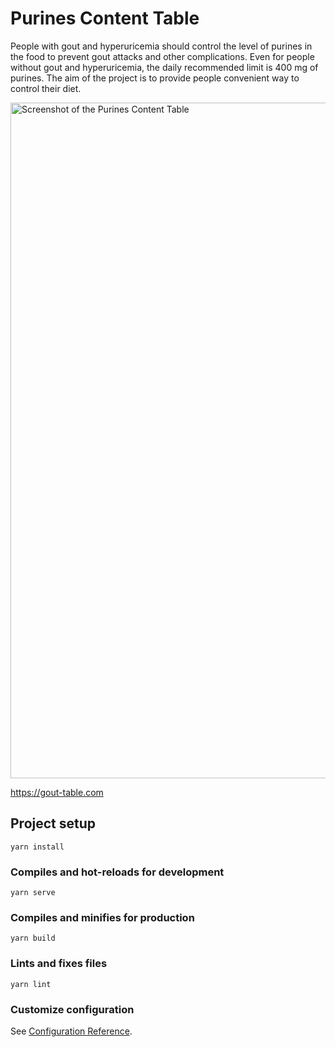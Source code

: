 # Purines Content Table

People with gout and hyperuricemia should control the level of purines in the food to prevent gout attacks and other complications. Even for people without gout and hyperuricemia, the daily recommended limit is 400 mg of purines. The aim of the project is to provide people convenient way to control their diet.

<img width="1081" alt="Screenshot of the Purines Content Table" src="https://user-images.githubusercontent.com/364877/145725339-078e03a8-b1a7-4e49-bd8f-2d9a7ee314f8.png">

https://gout-table.com


## Project setup
```
yarn install
```

### Compiles and hot-reloads for development
```
yarn serve
```

### Compiles and minifies for production
```
yarn build
```

### Lints and fixes files
```
yarn lint
```

### Customize configuration
See [Configuration Reference](https://cli.vuejs.org/config/).
